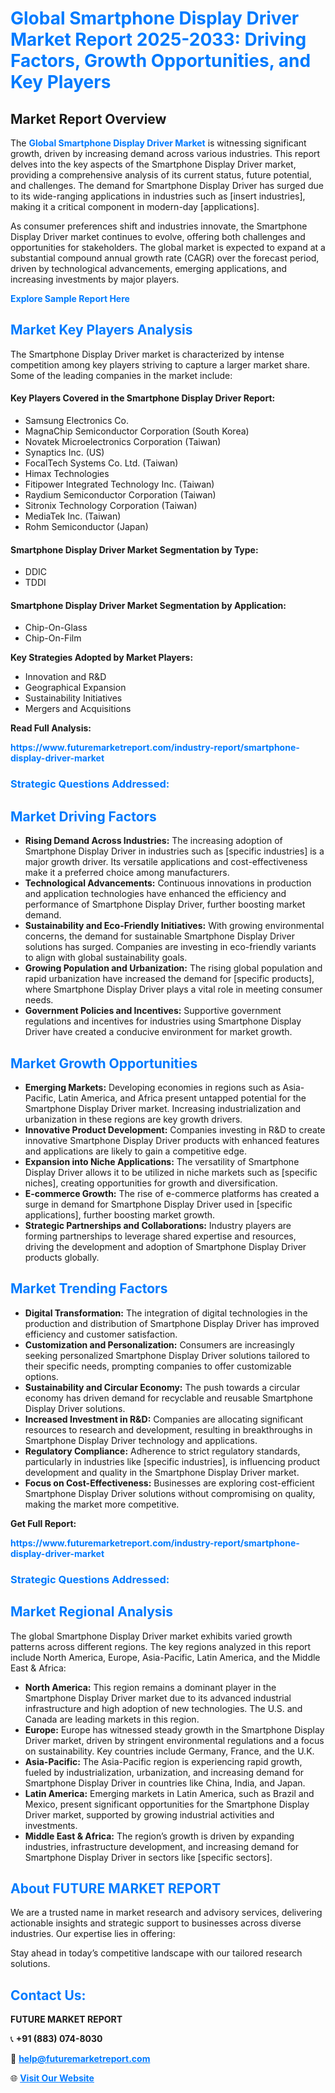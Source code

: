 <h1 style="color: #007BFF;">Global Smartphone Display Driver Market Report 2025-2033: Driving Factors, Growth Opportunities, and Key Players</h1>

<section id="overview">
<h2>Market Report Overview</h2>
<p>The <a href="https://www.futuremarketreport.com/industry-report/smartphone-display-driver-market" style="color: #007BFF; text-decoration: none;"><strong>Global Smartphone Display Driver Market</strong></a> is witnessing significant growth, driven by increasing demand across various industries. This report delves into the key aspects of the Smartphone Display Driver market, providing a comprehensive analysis of its current status, future potential, and challenges. The demand for Smartphone Display Driver has surged due to its wide-ranging applications in industries such as [insert industries], making it a critical component in modern-day [applications].</p>
<p>As consumer preferences shift and industries innovate, the Smartphone Display Driver market continues to evolve, offering both challenges and opportunities for stakeholders. The global market is expected to expand at a substantial compound annual growth rate (CAGR) over the forecast period, driven by technological advancements, emerging applications, and increasing investments by major players.</p>
</section>

<section id="overview">
<p><a href="https://www.futuremarketreport.com/request-sample/reportId=115678" style="color: #007BFF; text-decoration: none;"><strong>Explore Sample Report Here</strong></a></p>
</section>

<section id="key-players">
<h2 style="color: #007BFF;">Market Key Players Analysis</h2>
<p>The Smartphone Display Driver market is characterized by intense competition among key players striving to capture a larger market share. Some of the leading companies in the market include:</p>
<h4>Key Players Covered in the Smartphone Display Driver Report:</h4>
<ul><li>Samsung Electronics Co.</li><li>MagnaChip Semiconductor Corporation (South Korea)</li><li>Novatek Microelectronics Corporation (Taiwan)</li><li>Synaptics Inc. (US)</li><li>FocalTech Systems Co. Ltd. (Taiwan)</li><li>Himax Technologies</li><li>Fitipower Integrated Technology Inc. (Taiwan)</li><li>Raydium Semiconductor Corporation (Taiwan)</li><li>Sitronix Technology Corporation (Taiwan)</li><li>MediaTek Inc. (Taiwan)</li><li>Rohm Semiconductor (Japan)</li></ul>
<h4>Smartphone Display Driver Market Segmentation by Type:</h4>
<ul><li>DDIC</li><li>TDDI</li></ul>

<h4>Smartphone Display Driver Market Segmentation by Application:</h4>
<ul><li>Chip-On-Glass</li><li>Chip-On-Film</li></ul>
<p><strong>Key Strategies Adopted by Market Players:</strong></p>
<ul>
<li>Innovation and R&D</li>
<li>Geographical Expansion</li>
<li>Sustainability Initiatives</li>
<li>Mergers and Acquisitions</li>
</ul>
</section>

<section>
<p><strong>Read Full Analysis: </strong></p><a href="https://www.futuremarketreport.com/industry-report/smartphone-display-driver-market" style="color: #007BFF; text-decoration: none;"><strong>https://www.futuremarketreport.com/industry-report/smartphone-display-driver-market</strong></a>
<h3 style="color: #007BFF;">Strategic Questions Addressed:</h3>
</section>

<section id="driving-factors">
<h2 style="color: #007BFF;">Market Driving Factors</h2>
<ul>
<li><strong>Rising Demand Across Industries:</strong> The increasing adoption of Smartphone Display Driver in industries such as [specific industries] is a major growth driver. Its versatile applications and cost-effectiveness make it a preferred choice among manufacturers.</li>
<li><strong>Technological Advancements:</strong> Continuous innovations in production and application technologies have enhanced the efficiency and performance of Smartphone Display Driver, further boosting market demand.</li>
<li><strong>Sustainability and Eco-Friendly Initiatives:</strong> With growing environmental concerns, the demand for sustainable Smartphone Display Driver solutions has surged. Companies are investing in eco-friendly variants to align with global sustainability goals.</li>
<li><strong>Growing Population and Urbanization:</strong> The rising global population and rapid urbanization have increased the demand for [specific products], where Smartphone Display Driver plays a vital role in meeting consumer needs.</li>
<li><strong>Government Policies and Incentives:</strong> Supportive government regulations and incentives for industries using Smartphone Display Driver have created a conducive environment for market growth.</li>
</ul>
</section>

<section id="growth-opportunities">
<h2 style="color: #007BFF;">Market Growth Opportunities</h2>
<ul>
<li><strong>Emerging Markets:</strong> Developing economies in regions such as Asia-Pacific, Latin America, and Africa present untapped potential for the Smartphone Display Driver market. Increasing industrialization and urbanization in these regions are key growth drivers.</li>
<li><strong>Innovative Product Development:</strong> Companies investing in R&D to create innovative Smartphone Display Driver products with enhanced features and applications are likely to gain a competitive edge.</li>
<li><strong>Expansion into Niche Applications:</strong> The versatility of Smartphone Display Driver allows it to be utilized in niche markets such as [specific niches], creating opportunities for growth and diversification.</li>
<li><strong>E-commerce Growth:</strong> The rise of e-commerce platforms has created a surge in demand for Smartphone Display Driver used in [specific applications], further boosting market growth.</li>
<li><strong>Strategic Partnerships and Collaborations:</strong> Industry players are forming partnerships to leverage shared expertise and resources, driving the development and adoption of Smartphone Display Driver products globally.</li>
</ul>
</section>

<section id="trending-factors">
<h2 style="color: #007BFF;">Market Trending Factors</h2>
<ul>
<li><strong>Digital Transformation:</strong> The integration of digital technologies in the production and distribution of Smartphone Display Driver has improved efficiency and customer satisfaction.</li>
<li><strong>Customization and Personalization:</strong> Consumers are increasingly seeking personalized Smartphone Display Driver solutions tailored to their specific needs, prompting companies to offer customizable options.</li>
<li><strong>Sustainability and Circular Economy:</strong> The push towards a circular economy has driven demand for recyclable and reusable Smartphone Display Driver solutions.</li>
<li><strong>Increased Investment in R&D:</strong> Companies are allocating significant resources to research and development, resulting in breakthroughs in Smartphone Display Driver technology and applications.</li>
<li><strong>Regulatory Compliance:</strong> Adherence to strict regulatory standards, particularly in industries like [specific industries], is influencing product development and quality in the Smartphone Display Driver market.</li>
<li><strong>Focus on Cost-Effectiveness:</strong> Businesses are exploring cost-efficient Smartphone Display Driver solutions without compromising on quality, making the market more competitive.</li>
</ul>
</section>

<section>
<p><strong>Get Full Report: </strong></p><a href="https://www.futuremarketreport.com/industry-report/smartphone-display-driver-market" style="color: #007BFF; text-decoration: none;"><strong>https://www.futuremarketreport.com/industry-report/smartphone-display-driver-market</strong></a>
<h3 style="color: #007BFF;">Strategic Questions Addressed:</h3>
</section>


<section id="regional-analysis">
<h2 style="color: #007BFF;">Market Regional Analysis</h2>
<p>The global Smartphone Display Driver market exhibits varied growth patterns across different regions. The key regions analyzed in this report include North America, Europe, Asia-Pacific, Latin America, and the Middle East & Africa:</p>
<ul>
<li><strong>North America:</strong> This region remains a dominant player in the Smartphone Display Driver market due to its advanced industrial infrastructure and high adoption of new technologies. The U.S. and Canada are leading markets in this region.</li>
<li><strong>Europe:</strong> Europe has witnessed steady growth in the Smartphone Display Driver market, driven by stringent environmental regulations and a focus on sustainability. Key countries include Germany, France, and the U.K.</li>
<li><strong>Asia-Pacific:</strong> The Asia-Pacific region is experiencing rapid growth, fueled by industrialization, urbanization, and increasing demand for Smartphone Display Driver in countries like China, India, and Japan.</li>
<li><strong>Latin America:</strong> Emerging markets in Latin America, such as Brazil and Mexico, present significant opportunities for the Smartphone Display Driver market, supported by growing industrial activities and investments.</li>
<li><strong>Middle East & Africa:</strong> The region’s growth is driven by expanding industries, infrastructure development, and increasing demand for Smartphone Display Driver in sectors like [specific sectors].</li>
</ul>
</section>

<footer>
<h2 style="color: #007BFF;">About FUTURE MARKET REPORT</h2>
<p>We are a trusted name in market research and advisory services, delivering actionable insights and strategic support to businesses across diverse industries. Our expertise lies in offering:</p>

<p>Stay ahead in today’s competitive landscape with our tailored research solutions.</p>

<h2 style="color: #007BFF;">Contact Us:</h2>
<p><strong>FUTURE MARKET REPORT</strong></p>
<p>📞 <strong>+91 (883) 074-8030</strong></p>
<p>📧 <strong><a href="mailto:help@futuremarketreport.com" style="color: #007BFF;">help@futuremarketreport.com</a></strong></p>
<p>🌐 <strong><a href="https://www.futuremarketreport.com/" style="color: #007BFF;">Visit Our Website</a></strong></p>
</footer>